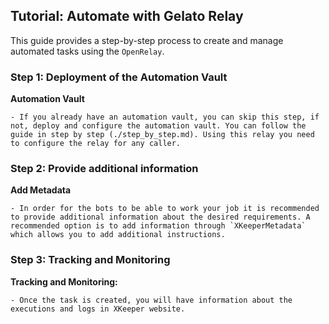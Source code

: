 ## Tutorial: Automate with Gelato Relay

This guide provides a step-by-step process to create and manage automated tasks using the `OpenRelay`.

### Step 1: Deployment of the Automation Vault

**Automation Vault**

    - If you already have an automation vault, you can skip this step, if not, deploy and configure the automation vault. You can follow the guide in step by step (./step_by_step.md). Using this relay you need to configure the relay for any caller.

### Step 2: Provide additional information

**Add Metadata**

    - In order for the bots to be able to work your job it is recommended to provide additional information about the desired requirements. A recommended option is to add information through `XKeeperMetadata` which allows you to add additional instructions.

### Step 3: Tracking and Monitoring

**Tracking and Monitoring:**

    - Once the task is created, you will have information about the executions and logs in XKeeper website.
